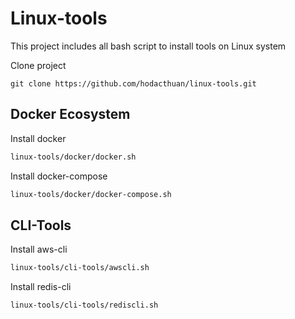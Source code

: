 # Linux-tools

This project includes all bash script to install tools on Linux system

Clone project

```
git clone https://github.com/hodacthuan/linux-tools.git
```

## Docker Ecosystem

Install docker

```bash
linux-tools/docker/docker.sh
```

Install docker-compose

```bash
linux-tools/docker/docker-compose.sh
```

## CLI-Tools

Install aws-cli

```bash
linux-tools/cli-tools/awscli.sh
```

Install redis-cli

```bash
linux-tools/cli-tools/rediscli.sh
```
